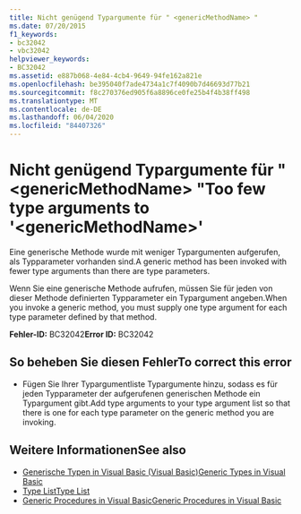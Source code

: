 ```yaml
---
title: Nicht genügend Typargumente für " <genericMethodName> "
ms.date: 07/20/2015
f1_keywords:
- bc32042
- vbc32042
helpviewer_keywords:
- BC32042
ms.assetid: e887b068-4e84-4cb4-9649-94fe162a821e
ms.openlocfilehash: be395040f7ade4734a1c7f4090b7d46693d77b21
ms.sourcegitcommit: f8c270376ed905f6a8896ce0fe25b4f4b38ff498
ms.translationtype: MT
ms.contentlocale: de-DE
ms.lasthandoff: 06/04/2020
ms.locfileid: "84407326"
---
```

# <a name="too-few-type-arguments-to-genericmethodname"></a><span data-ttu-id="6522e-102">Nicht genügend Typargumente für " \<genericMethodName> "</span><span class="sxs-lookup"><span data-stu-id="6522e-102">Too few type arguments to '\<genericMethodName>'</span></span>
<span data-ttu-id="6522e-103">Eine generische Methode wurde mit weniger Typargumenten aufgerufen, als Typparameter vorhanden sind.</span><span class="sxs-lookup"><span data-stu-id="6522e-103">A generic method has been invoked with fewer type arguments than there are type parameters.</span></span>  
  
 <span data-ttu-id="6522e-104">Wenn Sie eine generische Methode aufrufen, müssen Sie für jeden von dieser Methode definierten Typparameter ein Typargument angeben.</span><span class="sxs-lookup"><span data-stu-id="6522e-104">When you invoke a generic method, you must supply one type argument for each type parameter defined by that method.</span></span>  
  
 <span data-ttu-id="6522e-105">**Fehler-ID:** BC32042</span><span class="sxs-lookup"><span data-stu-id="6522e-105">**Error ID:** BC32042</span></span>  
  
## <a name="to-correct-this-error"></a><span data-ttu-id="6522e-106">So beheben Sie diesen Fehler</span><span class="sxs-lookup"><span data-stu-id="6522e-106">To correct this error</span></span>  
  
- <span data-ttu-id="6522e-107">Fügen Sie Ihrer Typargumentliste Typargumente hinzu, sodass es für jeden Typparameter der aufgerufenen generischen Methode ein Typargument gibt.</span><span class="sxs-lookup"><span data-stu-id="6522e-107">Add type arguments to your type argument list so that there is one for each type parameter on the generic method you are invoking.</span></span>  
  
## <a name="see-also"></a><span data-ttu-id="6522e-108">Weitere Informationen</span><span class="sxs-lookup"><span data-stu-id="6522e-108">See also</span></span>

- [<span data-ttu-id="6522e-109">Generische Typen in Visual Basic (Visual Basic)</span><span class="sxs-lookup"><span data-stu-id="6522e-109">Generic Types in Visual Basic</span></span>](../programming-guide/language-features/data-types/generic-types.md)
- [<span data-ttu-id="6522e-110">Type List</span><span class="sxs-lookup"><span data-stu-id="6522e-110">Type List</span></span>](../language-reference/statements/type-list.md)
- [<span data-ttu-id="6522e-111">Generic Procedures in Visual Basic</span><span class="sxs-lookup"><span data-stu-id="6522e-111">Generic Procedures in Visual Basic</span></span>](../programming-guide/language-features/data-types/generic-procedures.md)
